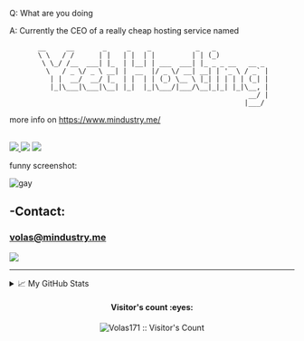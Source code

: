 Q: What are you doing

A: Currently the CEO of a really cheap hosting service named
```
       __     __       _     _    _           _   _
       \ \   / /      | |   | |  | |         | | (_)
        \ \_/ /__  ___| |_  | |__| | ___  ___| |_ _ _ __   __ _
         \   / _ \/ _ \ __| |  __  |/ _ \/ __| __| | '_ \ / _` |
          | |  __/  __/ |_  | |  | | (_) \__ \ |_| | | | | (_| |
          |_|\___|\___|\__| |_|  |_|\___/|___/\__|_|_| |_|\__, |
                                                           __/ |
                                                          |___/
```
more info on https://www.mindustry.me/
<p align="left">
  <br/>
  <a href="https://com.mindustry.me">
    <img src="https://shields.io/discord/873198636572479588">
  </a>
<img src="https://img.shields.io/liberapay/receives/Volas171.svg?logo=liberapay">
<img src="https://img.shields.io/liberapay/goal/Volas171.svg?logo=liberapay">
       
funny screenshot:

![gay](https://cdn.discordapp.com/attachments/659546787677470720/765238360905613342/unknown.png)


## -Contact: 
### volas@mindustry.me

  <!-- https://shields.io/discord/651737864593211394?&style=flat-square&logoColor=white -->

  <!-- https://img.shields.io/badge/Github-Volas171-black&?style=social&logo=Github -->
  
  <a href="https://github.com/Volas171">
    <img src="https://img.shields.io/badge/Github-%230A0A0A.svg?&style=flat-square&logo=Github&logoColor=white">  
  </a>
</p>
</h1>

<div align = "center">


<hr>

</div>

<details>
<summary>📈 My GitHub Stats</summary>
  
![Volas171](https://github-readme-stats.vercel.app/api?username=Volas171&theme=vue-dark&show_icons=true&count_private=true&include_all_commits=true)

![Top Langs](https://github-readme-stats.vercel.app/api/top-langs/?username=Volas171&langs_count=10&theme=tokyonight&layout=compac)

![oh no GitHub metrics](https://metrics.lecoq.io/Volas171)

[![trophy](https://github-profile-trophy.vercel.app/?username=Volas171&theme=onedark)](https://github.com/ryo-ma/github-profile-trophy)
</details>


<h4 align="center">Visitor's count :eyes:</h4>
<p align="center"><img src="https://profile-counter.glitch.me/%7BVolas171%7D/count.svg" alt="Volas171 :: Visitor's Count" /></p>


